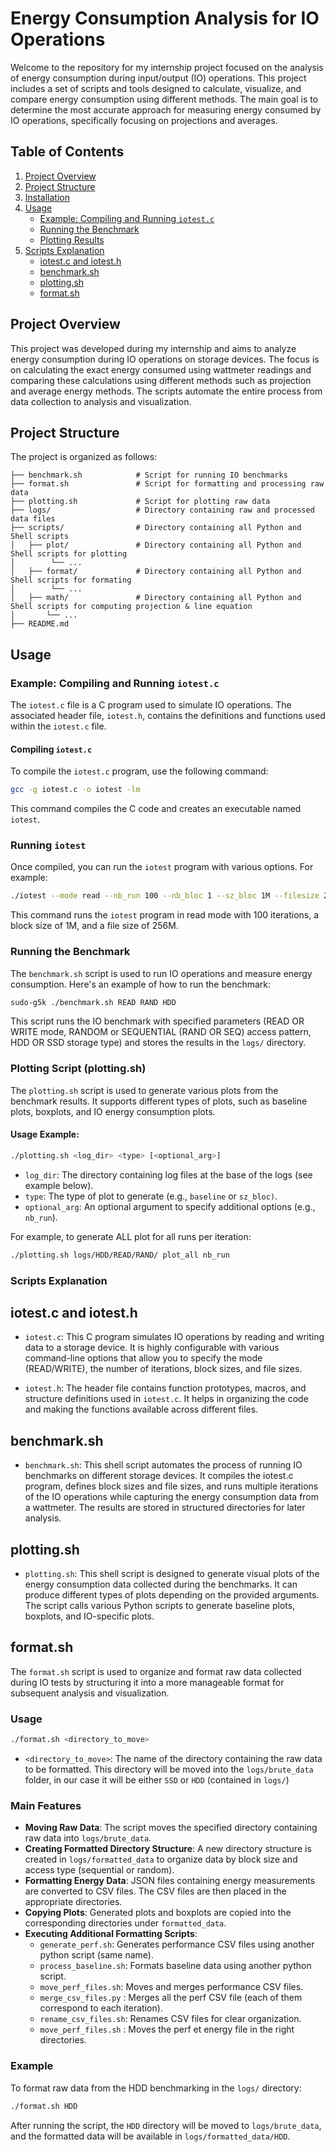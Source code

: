 # Energy Consumption Analysis for IO Operations

Welcome to the repository for my internship project focused on the analysis of energy consumption during input/output (IO) operations. This project includes a set of scripts and tools designed to calculate, visualize, and compare energy consumption using different methods. The main goal is to determine the most accurate approach for measuring energy consumed by IO operations, specifically focusing on projections and averages.

## Table of Contents

1. [Project Overview](#project-overview)
2. [Project Structure](#project-structure)
3. [Installation](#installation)
4. [Usage](#usage)
    - [Example: Compiling and Running `iotest.c`](#example-compiling-and-running-iotestc)
    - [Running the Benchmark](#running-the-benchmark)
    - [Plotting Results](#plotting-results)
5. [Scripts Explanation](#scripts-explanation)
    - [iotest.c and iotest.h](#iotestc-and-iotesth)
    - [benchmark.sh](#benchmarksh)
    - [plotting.sh](#plottingsh)
    - [format.sh](#formatsh)

## Project Overview

This project was developed during my internship and aims to analyze energy consumption during IO operations on storage devices. The focus is on calculating the exact energy consumed using wattmeter readings and comparing these calculations using different methods such as projection and average energy methods. The scripts automate the entire process from data collection to analysis and visualization.

## Project Structure

The project is organized as follows:

```plaintext
├── benchmark.sh            # Script for running IO benchmarks
├── format.sh               # Script for formatting and processing raw data
├── plotting.sh             # Script for plotting raw data
├── logs/                   # Directory containing raw and processed data files
├── scripts/                # Directory containing all Python and Shell scripts
│   ├── plot/               # Directory containing all Python and Shell scripts for plotting
│        └── ...
│   ├── format/             # Directory containing all Python and Shell scripts for formating
│        └── ...
│   ├── math/               # Directory containing all Python and Shell scripts for computing projection & line equation
│       └── ...             
├── README.md       
```

## Usage

### Example: Compiling and Running `iotest.c`

The `iotest.c` file is a C program used to simulate IO operations. The associated header file, `iotest.h`, contains the definitions and functions used within the `iotest.c` file.

#### Compiling `iotest.c`

To compile the `iotest.c` program, use the following command:

```bash
gcc -g iotest.c -o iotest -lm
```

This command compiles the C code and creates an executable named `iotest`.

### Running `iotest`

Once compiled, you can run the `iotest` program with various options. For example:

```bash
./iotest --mode read --nb_run 100 --nb_bloc 1 --sz_bloc 1M --filesize 256M
```

This command runs the `iotest` program in read mode with 100 iterations, a block size of 1M, and a file size of 256M.

### Running the Benchmark

The `benchmark.sh` script is used to run IO operations and measure energy consumption. Here's an example of how to run the benchmark:

```bash
sudo-g5k ./benchmark.sh READ RAND HDD
```

This script runs the IO benchmark with specified parameters (READ OR WRITE mode, RANDOM or SEQUENTIAL (RAND OR SEQ) access pattern, HDD OR SSD storage type) and stores the results in the `logs/` directory.

### Plotting Script (plotting.sh)

The `plotting.sh` script is used to generate various plots from the benchmark results. It supports different types of plots, such as baseline plots, boxplots, and IO energy consumption plots.

#### Usage Example:

```bash
./plotting.sh <log_dir> <type> [<optional_arg>]
```
- `log_dir`: The directory containing log files at the base of the logs (see example below).
- `type`: The type of plot to generate (e.g., `baseline` or `sz_bloc)`.
- `optional_arg`: An optional argument to specify additional options (e.g., `nb_run`).

For example, to generate ALL plot for all runs per iteration:

```bash
./plotting.sh logs/HDD/READ/RAND/ plot_all nb_run
```

### Scripts Explanation
## iotest.c and iotest.h

- `iotest.c`: This C program simulates IO operations by reading and writing data to a storage device. It is highly configurable with various command-line options that allow you to specify the mode (READ/WRITE), the number of iterations, block sizes, and file sizes.

- `iotest.h`: The header file contains function prototypes, macros, and structure definitions used in `iotest.c`. It helps in organizing the code and making the functions available across different files.

## benchmark.sh

- `benchmark.sh`: This shell script automates the process of running IO benchmarks on different storage devices. It compiles the iotest.c program, defines block sizes and file sizes, and runs multiple iterations of the IO operations while capturing the energy consumption data from a wattmeter. The results are stored in structured directories for later analysis.

## plotting.sh

- `plotting.sh`: This shell script is designed to generate visual plots of the energy consumption data collected during the benchmarks. It can produce different types of plots depending on the provided arguments. The script calls various Python scripts to generate baseline plots, boxplots, and IO-specific plots.

## format.sh


The `format.sh` script is used to organize and format raw data collected during IO tests by structuring it into a more manageable format for subsequent analysis and visualization.

### Usage

```bash
./format.sh <directory_to_move>
```

* `<directory_to_move>`: The name of the directory containing the raw data to be formatted. This directory will be moved into the `logs/brute_data` folder, in our case it will be either `SSD` or `HDD` (contained in `logs/`)

### Main Features

* **Moving Raw Data**: The script moves the specified directory containing raw data into `logs/brute_data`.
* **Creating Formatted Directory Structure**: A new directory structure is created in `logs/formatted_data` to organize data by block size and access type (sequential or random).
* **Formatting Energy Data**: JSON files containing energy measurements are converted to CSV files. The CSV files are then placed in the appropriate directories.
* **Copying Plots**: Generated plots and boxplots are copied into the corresponding directories under `formatted_data`.
* **Executing Additional Formatting Scripts**:
	+ `generate_perf.sh`: Generates performance CSV files using another python script (same name).
	+ `process_baseline.sh`: Formats baseline data using another python script.
	+ `move_perf_files.sh`: Moves and merges performance CSV files.
	+ `merge_csv_files.py` : Merges all the perf CSV file (each of them correspond to each iteration).
	+ `rename_csv_files.sh`: Renames CSV files for clear organization.
    + `move_perf_files.sh` : Moves the perf et energy file in the right directories.

### Example

To format raw data from the HDD benchmarking in the `logs/` directory:

```bash
./format.sh HDD
```

After running the script, the `HDD` directory will be moved to `logs/brute_data`, and the formatted data will be available in `logs/formatted_data/HDD`.
